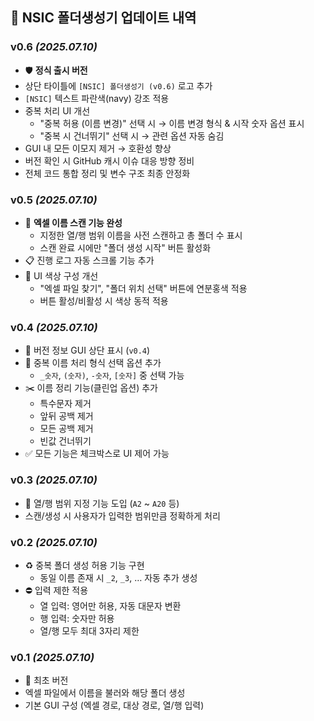 ## 📌 NSIC 폴더생성기 업데이트 내역

### v0.6 _(2025.07.10)_  
- 🛡 **정식 출시 버전**  
- 상단 타이틀에 `[NSIC] 폴더생성기 (v0.6)` 로고 추가  
- `[NSIC]` 텍스트 파란색(navy) 강조 적용  
- 중복 처리 UI 개선  
  - "중복 허용 (이름 변경)" 선택 시 → 이름 변경 형식 & 시작 숫자 옵션 표시  
  - "중복 시 건너뛰기" 선택 시 → 관련 옵션 자동 숨김  
- GUI 내 모든 이모지 제거 → 호환성 향상  
- 버전 확인 시 GitHub 캐시 이슈 대응 방향 정비  
- 전체 코드 통합 정리 및 변수 구조 최종 안정화  

### v0.5 _(2025.07.10)_  
- 🧪 **엑셀 이름 스캔 기능 완성**  
  - 지정한 열/행 범위 이름을 사전 스캔하고 총 폴더 수 표시  
  - 스캔 완료 시에만 "폴더 생성 시작" 버튼 활성화  
- 📋 진행 로그 자동 스크롤 기능 추가  
- 🎨 UI 색상 구성 개선  
  - "엑셀 파일 찾기", "폴더 위치 선택" 버튼에 연분홍색 적용  
  - 버튼 활성/비활성 시 색상 동적 적용

### v0.4 _(2025.07.10)_  
- 🔖 버전 정보 GUI 상단 표시 (`v0.4`)  
- 🔁 중복 이름 처리 형식 선택 옵션 추가  
  - `_숫자`, `(숫자)`, `-숫자`, `[숫자]` 중 선택 가능  
- ✂️ 이름 정리 기능(클린업 옵션) 추가  
  - 특수문자 제거  
  - 앞뒤 공백 제거  
  - 모든 공백 제거  
  - 빈값 건너뛰기  
- ✅ 모든 기능은 체크박스로 UI 제어 가능

### v0.3 _(2025.07.10)_  
- 📐 열/행 범위 지정 기능 도입 (`A2` ~ `A20` 등)  
- 스캔/생성 시 사용자가 입력한 범위만큼 정확하게 처리

### v0.2 _(2025.07.10)_  
- ♻️ 중복 폴더 생성 허용 기능 구현  
  - 동일 이름 존재 시 `_2`, `_3`, … 자동 추가 생성  
- ⛔ 입력 제한 적용  
  - 열 입력: 영어만 허용, 자동 대문자 변환  
  - 행 입력: 숫자만 허용  
  - 열/행 모두 최대 3자리 제한

### v0.1 _(2025.07.10)_  
- 🧰 최초 버전  
- 엑셀 파일에서 이름을 불러와 해당 폴더 생성  
- 기본 GUI 구성 (엑셀 경로, 대상 경로, 열/행 입력)
